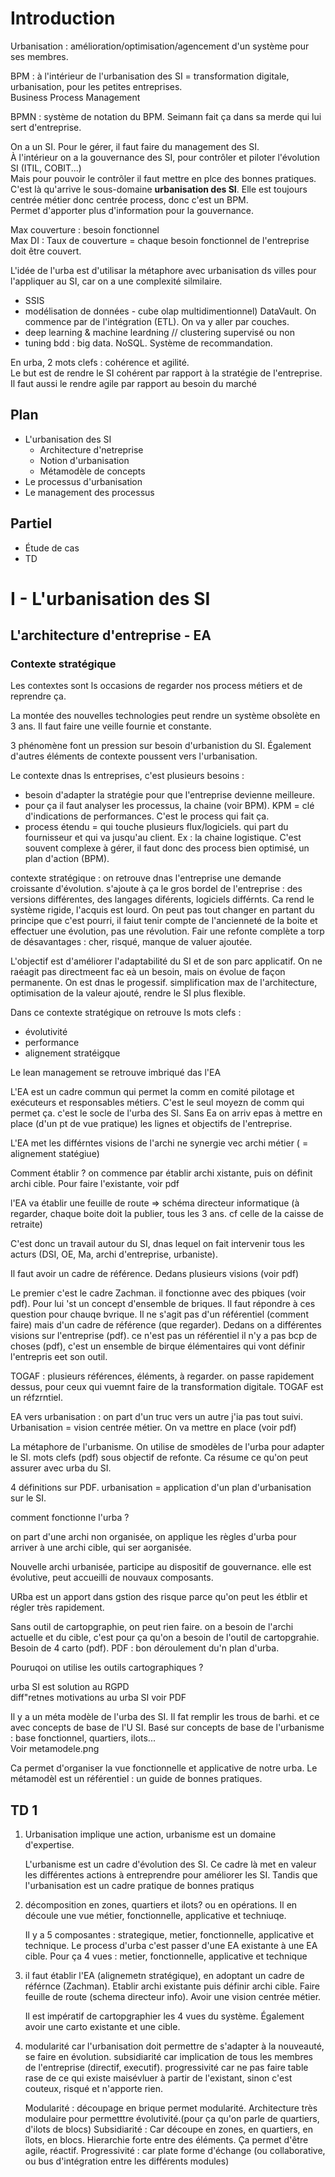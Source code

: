# Introduction

Urbanisation : amélioration/optimisation/agencement d'un système pour ses membres.

BPM : à l'intérieur de l'urbanisation des SI = transformation digitale, urbanisation, pour les petites entreprises.  
Business Process Management

BPMN : système de notation du BPM. Seimann fait ça dans sa merde qui lui sert d'entreprise.

On a un SI. Pour le gérer, il faut faire du management des SI.   
À l'intérieur on a la gouvernance des SI, pour contrôler et piloter l'évolution SI (ITIL, COBIT...)  
Mais pour pouvoir le contrôler il faut mettre en plce des bonnes pratiques. C'est là qu'arrive le sous-domaine **urbanisation des SI**. Elle est toujours centrée métier donc centrée process, donc c'est un BPM.  
Permet d'apporter plus d'information pour la gouvernance. 

Max couverture : besoin fonctionnel  
Max DI : Taux de couverture = chaque besoin fonctionnel de l'entreprise doit être couvert.

L'idée de l'urba est d'utilisar la métaphore avec urbanisation ds villes pour l'appliquer au SI, car on a une complexité silmilaire. 

- SSIS 
- modélisation de données - cube olap multidimentionnel) DataVault. On commence par de l'intégration (ETL). On va  y aller par couches.
- deep learning & machine leardning // clustering supervisé ou non
- tuning bdd : big data. NoSQL. Système de recommandation.

En urba, 2 mots clefs : cohérence et agilité.  
Le but est de rendre le SI cohérent par rapport à la stratégie de l'entreprise.  Il faut aussi le rendre agile par rapport au besoin du marché

## Plan

- L'urbanisation des SI
  - Architecture d'netreprise
  - Notion d'urbanisation
  - Métamodèle de concepts
- Le processus d'urbanisation
- Le management des processus



## Partiel

- Étude de cas
- TD

# I - L'urbanisation des SI

## L'architecture d'entreprise - EA

### Contexte stratégique

Les contextes sont ls occasions de regarder nos process métiers et de reprendre ça.

La montée des nouvelles technologies peut rendre un système obsolète en 3 ans. Il faut faire une veille fournie et constante.

3 phénomène font un pression sur besoin d'urbanistion du SI. Également d'autres  éléments de contexte poussent vers l'urbanisation.

Le contexte dnas ls entreprises, c'est plusieurs besoins : 

- besoin d'adapter la stratégie pour que l'entreprise devienne meilleure.
- pour ça il faut analyser les processus, la chaine (voir BPM). KPM = clé d'indications de performances. C'est le process qui fait ça.
- process étendu = qui touche plusieurs flux/logiciels. qui part du fournisseur et qui va jusqu'au client. Ex : la chaine logistique. C'est souvent complexe à gérer, il faut donc des process bien optimisé, un plan d'action (BPM).

contexte stratégique : on retrouve dnas l'entreprise une demande croissante d'évolution. s'ajoute à ça le gros bordel de l'entreprise : des versions différentes, des langages diférents, logiciels différnts. Ca rend le système rigide, l'acquis est lourd. On peut pas tout changer en partant du principe que c'est pourri, il faiut tenir compte de l'ancienneté de la boite et effectuer une évolution, pas une révolution. Fair une refonte complète a torp de désavantages : cher, risqué, manque de valuer ajoutée. 

L'objectif est d'améliorer l'adaptabilité du SI et de son parc applicatif. On ne raéagit pas directmeent fac eà un besoin, mais on évolue de façon permanente. On est dnas le progessif. simplification max de l'architecture, optimisation de la valeur ajouté, rendre le SI plus flexible.

Dans ce contexte stratégique on retrouve ls mots clefs :

- évolutivité
- performance
- alignement stratéigque

Le lean management se retrouve imbriqué das l'EA

L'EA est un cadre commun qui permet la comm en comité pilotage et exécuteurs et responsables métiers. C'est le seul moyezn de comm qui permet ça.  c'est le socle de l'urba des SI. Sans Ea on arriv epas à mettre en place (d'un pt de vue pratique) les lignes et objectifs de l'entreprise.

L'EA met les différntes visions de l'archi ne synergie vec archi métier ( = alignement statégiue)

Comment établir ? on commence par établir archi xistante, puis on définit archi cible. Pour faire l'existante, voir pdf

l'EA va établir une feuille de route => schéma directeur informatique (à regarder, chaque boite doit la publier, tous les 3 ans. cf celle de la caisse de retraite)

C'est donc un travail autour du SI, dnas lequel on fait intervenir tous les acturs (DSI, OE, Ma, archi d'entreprise, urbaniste). 

Il faut avoir un cadre de référence. Dedans  plusieurs visions (voir pdf)

Le premier c'est le cadre Zachman. il fonctionne avec des pbiques (voir pdf). Pour lui 'st un concept d'ensemble de briques. Il faut répondre à ces question pour chauqe bvrique. Il ne s'agit pas d'un référentiel (comment faire) mais d'un cadre de référence (que regarder). Dedans on a différentes visions sur l'entreprise (pdf). ce n'est pas un référentiel il n'y a pas bcp de choses (pdf), c'est un ensemble de birque élémentaires qui vont définir l'entrepris eet son outil. 

TOGAF : plusieurs références, éléments, à regarder. on passe rapidement dessus, pour ceux qui vuemnt faire de la transformation digitale. TOGAF est un réfzrntiel. 

EA vers urbanisation : on part d'un truc vers un autre j'ia pas tout suivi. Urbanisation = vision centrée métier. On va mettre en place (voir pdf)

La métaphore de l'urbanisme. On utilise de smodèles de l'urba pour adapter le SI. mots clefs (pdf) sous objectif de refonte. Ca résume ce qu'on peut assurer avec urba du SI.

4 définitions sur PDF. urbanisation = application d'un plan d'urbanisation sur le SI.



comment fonctionne l'urba ?

on part d'une archi non organisée, on applique les règles d'urba pour arriver à une archi cible, qui ser aorganisée. 

Nouvelle archi urbanisée, participe au dispositif de gouvernance. elle est évolutive, peut accueilli de nouvaux composants.

URba est un apport dans gstion des risque parce qu'on peut les étblir et régler très rapidement. 

Sans outil de cartopgraphie, on peut rien faire. on a besoin de l'archi actuelle et du cible, c'est pour ça qu'on a besoin de l'outil de cartopgrahie. Besoin de 4 carto  (pdf). PDF : bon déroulement du'n plan d'urba.

Pouruqoi on utilise les outils cartographiques ? 

urba SI est solution au RGPD  
diff"retnes motivations au urba SI voir PDF

Il y a un méta modèle de l'urba des SI. Il fat remplir les trous de barhi. et ce avec concepts de base de l'U SI. Basé sur concepts de base de l'urbanisme : base fonctionnel, quartiers, ilots...  
Voir metamodele.png

Ca permet d'organiser la vue fonctionnelle et applicative de notre urba. Le métamodèl est un référentiel : un guide de bonnes pratiques. 

## TD 1

1. Urbanisation implique une action, urbanisme est un domaine d'expertise.
   
   L'urbanisme est un cadre d'évolution des SI. Ce cadre là met en valeur les différentes actions à entreprendre pour améliorer les SI. Tandis que l'urbanisation est un cadre pratique de bonnes pratiqus

2. décomposition en zones, quartiers et ilots? ou en opérations. Il en découle une vue métier, fonctionnelle, applicative et techniuqe.

   Il y a 5 composantes : strategique, metier, fonctionnelle, applicative et technique. Le process d'urba c'est passer d'une EA existante à une EA cible. Pour ça 4 vues : metier, fonctionnelle, applicative et technique

3. il faut établir l'EA (alignemetn stratégique), en adoptant un cadre de référnce (Zachman). Etablir archi existante puis définir archi cible. Faire feuille de route (schema directeur info). Avoir une vision centrée métier.

   Il est impératif de cartopgraphier les 4 vues du système. Également avoir une carto existante et une cible.

4. modularité car l'urbanisation doit permettre de s'adapter à la nouveauté, se faire en évolution. subsidiarité car implication de tous les membres de l'entreprise (directif, executif). progressivité car ne pas faire table rase de ce qui existe maisévluer à partir de l'existant, sinon c'est couteux, risqué et n'apporte rien.

   Modularité : découpage en brique permet modularité. Architecture très modulaire pour permetttre évolutivité.(pour ça qu'on parle de quartiers, d'ilots de blocs)
   Subsidiarité : Car découpe en zones, en quartiers, en îlots, en blocs. Hierarchie forte entre des éléments. Ça permet d'être agile, réactif.
   Progressivité : car plate forme d'échange (ou collaborative, ou bus d'intégration entre les différents modules)